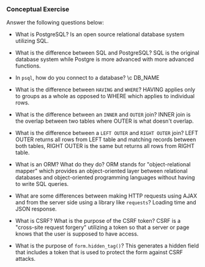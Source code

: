 ### Conceptual Exercise

Answer the following questions below:

- What is PostgreSQL? Is an open source relational database system utilizing SQL.

- What is the difference between SQL and PostgreSQL? SQL is the original database system while Postgre is more advanced with more advanced functions.

- In `psql`, how do you connect to a database? \c DB_NAME

- What is the difference between `HAVING` and `WHERE`? HAVING applies only to groups as a whole as opposed to WHERE which applies to individual rows.

- What is the difference between an `INNER` and `OUTER` join? INNER join is the overlap between two tables where OUTER is what doesn't overlap.

- What is the difference between a `LEFT OUTER` and `RIGHT OUTER` join? LEFT OUTER returns all rows from LEFT table and matching records between both tables, RIGHT OUTER is the same but returns all rows from RIGHT table.

- What is an ORM? What do they do? ORM stands for "object-relational mapper" which provides an object-oriented layer between relational databases and object-oriented programming languages without having to write SQL queries.

- What are some differences between making HTTP requests using AJAX 
  and from the server side using a library like `requests`? Loading time and JSON response.

- What is CSRF? What is the purpose of the CSRF token? CSRF is a "cross-site request forgery" utilizing a token so that a server or page knows that the user is supposed to have access.

- What is the purpose of `form.hidden_tag()`? This generates a hidden field that includes a token that is used to protect the form against CSRF attacks.
